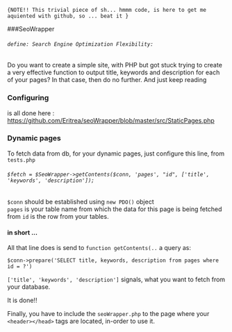 `{NOTE!! This trivial piece of sh... hmmm code, is here to get me aquiented with github, so ... beat it }`

###SeoWrapper
###### `define: Search Engine Optimization Flexibility:`

Do you want to create a simple site, with PHP but got stuck trying to create a very effective function to output 
title, keywords and description for each of your pages? In that case, then do no further. And just keep reading
        

### Configuring
is all done here : https://github.com/Eritrea/seoWrapper/blob/master/src/StaticPages.php

### Dynamic pages
To fetch data from db, for your dynamic pages, just configure this line, from `tests.php`

###### `$fetch = $SeoWrapper->getContents($conn, 'pages', "id", ['title', 'keywords', 'description']);`    
 `$conn` should be established using `new PDO()` object    
 `pages` is your table name from which the data for this page is being fetched from
 `id` is the row from your tables. 
 
 #### in short ...
 
 All that line does is send to `function getContents(..` a query as:      
 
 `$conn->prepare('SELECT title, keywords, description from pages where id = ?')`     
 
 
 
 
 `['title', 'keywords', 'description']` signals, what you want to fetch from your database. 

It is done!! 

Finally, you have to include the `seoWrapper.php` to the page where your `<header></head>` tags are located, in-order to use it.	
